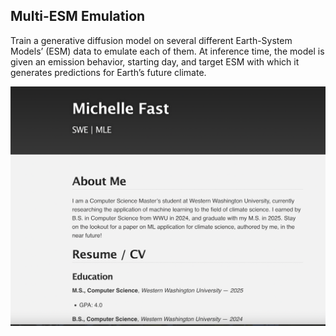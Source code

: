 ## Multi-ESM Emulation
Train a generative diffusion model on several different Earth-System Models’ (ESM) data to emulate each of them. At inference time, the model is given an emission behavior, starting day, and target ESM with which it generates predictions for Earth’s future climate.

[![Multi-ESM Poster Preview](agu_poster_preview.png)](multi_esm_agu_poster.pdf)
